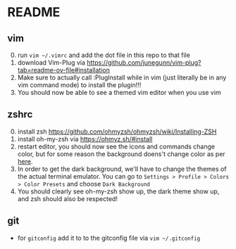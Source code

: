 # README

## vim

0. run `vim ~/.vimrc` and add the dot file in this repo to that file
1. download Vim-Plug via https://github.com/junegunn/vim-plug?tab=readme-ov-file#installation
2. Make sure to actually call :PlugInstall while in vim (just literally be in any vim command mode) to install the plugin!!!
3. You should now be able to see a themed vim editor when you use vim

## zshrc

0. install zsh https://github.com/ohmyzsh/ohmyzsh/wiki/Installing-ZSH
1. install oh-my-zsh via https://ohmyz.sh/#install
2. restart editor, you should now see the icons and commands change color, but for some reason the background doens't change color as per [here](https://stackoverflow.com/q/14056007).
3. In order to get the dark background, we'll have to change the themes of the actual terminal emulator. You can go to `Settings > Profile > Colors > Color Presets` and choose `Dark Background`
4. You should clearly see oh-my-zsh show up, the dark theme show up, and zsh should also be respected!

## git

- for `gitconfig` add it to to the gitconfig file via `vim ~/.gitconfig`
